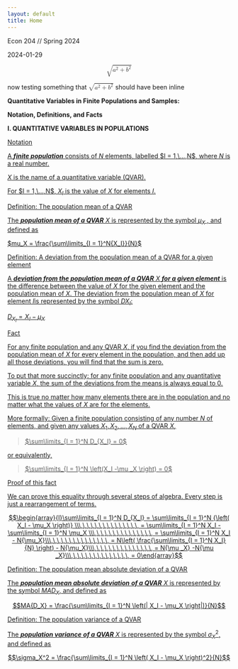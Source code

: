 ```yaml
---
layout: default
title: Home
---
```

Econ 204 // Spring 2024

2024-01-29

<math display='block'>
 <semantics>
  <mrow>
   <msqrt>
    <mrow>
     <msup>
      <mi>a</mi>
      <mn>2</mn>
     </msup>
     <mo>+</mo><msup>
      <mi>b</mi>
      <mn>2</mn>
     </msup>
     </mrow>
   </msqrt>
   </mrow>
  <annotation encoding='MathType-MTEF'>MathType@MTEF@5@5@+=
  feaahGart1ev3aaatCvAUfeBSjuyZL2yd9gzLbvyNv2CaerbuLwBLn
  hiov2DGi1BTfMBaeXatLxBI9gBaerbd9wDYLwzYbItLDharqqtubsr
  4rNCHbGeaGqiVu0Je9sqqrpepC0xbbL8F4rqqrFfpeea0xe9Lq=Jc9
  vqaqpepm0xbba9pwe9Q8fs0=yqaqpepae9pg0FirpepeKkFr0xfr=x
  fr=xb9adbaqaaeGaciGaaiaabeqaamaabaabaaGcbaWaaOaaaeaaca
  WGHbWaaWbaaSqabeaacaaIYaaaaOGaey4kaSIaamOyamaaCaaaleqa
  baGaaGOmaaaaaeqaaaaa@3A92@
  </annotation>
 </semantics>
</math>

now testing something that <math>
 <semantics>
  <mrow>
   <msqrt>
    <mrow>
     <msup>
      <mi>a</mi>
      <mn>2</mn>
     </msup>
     <mo>+</mo><msup>
      <mi>b</mi>
      <mn>2</mn>
     </msup>
     </mrow>
   </msqrt>
   </mrow>
  <annotation encoding='MathType-MTEF'>MathType@MTEF@5@5@+=
  feaahGart1ev3aqatCvAUfeBSjuyZL2yd9gzLbvyNv2CaerbuLwBLn
  hiov2DGi1BTfMBaeXatLxBI9gBaerbd9wDYLwzYbItLDharqqtubsr
  4rNCHbGeaGqiVu0Je9sqqrpepC0xbbL8F4rqqrFfpeea0xe9Lq=Jc9
  vqaqpepm0xbba9pwe9Q8fs0=yqaqpepae9pg0FirpepeKkFr0xfr=x
  fr=xb9adbaqaaeGaciGaaiaabeqaamaabaabaaGcbaWaaOaaaeaaca
  WGHbWaaWbaaSqabeaacaaIYaaaaOGaey4kaSIaamOyamaaCaaaleqa
  baGaaGOmaaaaaeqaaaaa@3A93@
  </annotation>
 </semantics>
</math>
should have been inline


**Quantitative Variables in Finite Populations and Samples:**

**Notation, Definitions, and Facts**

**I. QUANTITATIVE VARIABLES IN POPULATIONS**

<u>Notation<u>

A ***finite population*** consists of $N$ elements, labelled $I =
1,\...,N$, where $N$ is a real number.

$X$ is the name of a quantitative variable (QVAR).

For $I = 1,\...,N$, ${X_I}$ is the value of $X$ for elements
$I$.

<u>Definition: The population mean of a QVAR<u>

The ***population mean of a QVAR*** $X$ is represented by the symbol
$\mu_X$ , and defined as

$mu_X = \frac{\sum\limits_{I = 1}^N{X_I}}{N}$

<u>Definition: A deviation from the population mean of a QVAR for a given
element<u>

A ***deviation from the population*** ***mean of a QVAR*** $X$
***for a given element*** is the difference between the value of $X$
for the given element and the population mean of $X.$ The deviation
from the population mean of $X$ for element $I$is represented by
the symbol $D{X_I}$:

$D_{X_I} = {X_I} - {\mu_X}$

<u>Fact<u>

For any finite population and any QVAR $X$, if you find the
deviation from the population mean of $X$ for every element in the
population, and then add up all those deviations, you will find that the
sum is zero.

To put that more succinctly: for any finite population and any
quantitative variable $X$, the sum of the deviations from the means
is always equal to 0.

This is true no matter how many elements there are in the population and
no matter what the values of $X$ are for the elements.

More formally: Given a finite population consisting of any number
$N$ of elements, and given any values
$X_1,X_2,...,X_N$ of a QVAR $X$,

> $\sum\limits_{I = 1}^N D_{X_I} = 0$

or equivalently,

> $\sum\limits_{I = 1}^N \left(X_I -\mu _X \right) =
> 0$

<u>Proof of this fact<u>

We can prove this equality through several steps of algebra. Every step is just a rearrangement of terms.

$$\begin{array}{l}\sum\limits_{I = 1}^N D_{X_I} =
\sum\limits_{I = 1}^N {\left( X_I - \mu_X \right)}
\\\,\,\,\,\,\,\,\,\,\,\,\,\,\,\, = \sum\limits_{I
= 1}^N X_I - \sum\limits_{I = 1}^N \mu_X
\\\,\,\,\,\,\,\,\,\,\,\,\,\,\,\, = \sum\limits_{I
= 1}^N X_I - N{\mu_X}\\\,\,\,\,\,\,\,\,\,\,\,\,\,\,\, = N\left(
\frac{\sum\limits_{I = 1}^N X_I}{N} \right) - N{\mu_X}\\\,\,\,\,\,\,\,\,\,\,\,\,\,\,\, = N{\mu _X} -N{\mu _X}\\\,\,\,\,\,\,\,\,\,\,\,\,\,\,\, = 0\end{array}$$

<u>Definition: The population mean absolute deviation of a
QVAR<u>

The ***population mean absolute deviation*** ***of a QVAR*** $X$ is
represented by the symbol $MA{D_X}$, and defined as

$$MA{D_X} = \frac{\sum\limits_{I = 1}^N \left(| X_I - \mu_X \right|)}{N}$$

<u>Definition: The population variance of a QVAR<u>

The ***population variance*** ***of a QVAR*** $X$ is represented by the symbol $\sigma_X^2$, and defined as

$$\sigma_X^2 = \frac{\sum\limits_{I = 1}^N \left( X_I - \mu_X \right)^2}{N}$$
